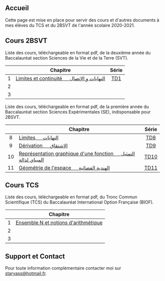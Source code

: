 ## Accueil

Cette page est mise en place pour servir des cours et d'autres documents à mes éléves du TCS et du 2BSVT de l'année scolaire 2020-2021.

## Cours 2BSVT

Liste des cours, téléchargeable en format pdf, de la deuxième année du Baccalauréat section Sciences de la Vie et de la Terre (SVT).

|   | Chapitre                                                                 | Série                     |
|:-:|--------------------------------------------------------------------------|:-------------------------:|
| 1 | [Limites et continuité &emsp; النهايات و الإتصال](pdfs/2BSVT/chap1.pdf)   | [TD1](pdfs/2BSVT/TD1.pdf) |
| 2 |                                                                          |                           |
| 3 |                                                                          |                           |

Liste des cours, téléchargeable en format pdf, de la première année du Baccalauréat section Sciences Expérimentales (SE), indisponsable pour 2BSVT.

|    | Chapitre                                                                                    | Série                      |
|:--:|---------------------------------------------------------------------------------------------|:--------------------------:|
| 8  | [Limites &emsp; النهايات](pdfs/1BSE/chap8.pdf)                                              | [TD8](pdfs/1BSE/TD8.pdf)   |
| 9  | [Dérivation &emsp; الاشتقاق](pdfs/1BSE/chap9.pdf)                                            | [TD9](pdfs/1BSE/TD9.pdf)   |
| 10 | [Représentation graphique d'une fonction &emsp; التمثيل المبياي لدالة](pdfs/1BSE/chap10.pdf) | [TD10](pdfs/1BSE/TD10.pdf) |
| 11 | [Géométrie de l'espace &emsp; الهندية الفضائية](pdfs/1BSE/chap11.pdf)                        | [TD11](pdfs/1BSE/TD11.pdf) |

## Cours TCS

Liste des cours, téléchargeable en format pdf, du Tronc Commun Scientifique (TCS) du Baccalauréat International Option Française (BIOF).

|   | Chapitre                                                                |
|:-:|-------------------------------------------------------------------------|
| 1 | [Ensemble N et notions d'arithmétique](pdfs/TCS/chap1.pdf)              |
| 2 |                                                                         |
| 3 |                                                                         |

## Support et Contact

Pour toute information complémentaire contacter moi sur [staryass@hotmail.fr](staryass@hotmail.fr).
